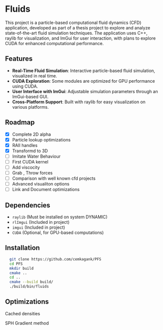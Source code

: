 # Fluids 

This project is a particle-based computational fluid dynamics (CFD) application, developed as part of a thesis project to explore and analyze state-of-the-art fluid simulation techniques. The application uses C++, raylib for visualization, and ImGui for user interaction, with plans to explore CUDA for enhanced computational performance.


## Features

- **Real-Time Fluid Simulation**: Interactive particle-based fluid simulation, visualized in real time.
- **CUDA Exploration**: Some modules are optimized for GPU performance using CUDA.
- **User Interface with ImGui**: Adjustable simulation parameters through an ImGui-based GUI.
- **Cross-Platform Support**: Built with raylib for easy visualization on various platforms.

## Roadmap

* [X] Complete 2D alpha
* [X] Particle lookup optimizations
* [X] RAII handles
* [X] Transformd to 3D
* [ ] Imitate Water Behaviour
* [ ] First CUDA kernel
* [ ] Add viscocity
* [ ] Grab , Throw forces
* [ ] Comparison with well known cfd projects
* [ ] Advanced visualiton options
* [ ] Link and Document optimizations

## Dependencies
- `raylib` (Must be installed on system DYNAMIC)
- `rlImgui` (Included in project)
- `imgui` (Included in project)
- `CUDA` (Optional, for GPU-based computations)

## Installation

```bash
  git clone https://github.com/cemkagank/PFS
  cd PFS
  mkdir build
  cmake ..
  cd ..
  cmake --build build/
  ./build/bin/fluids
```

## Optimizations

Cached densities

SPH Gradient method
